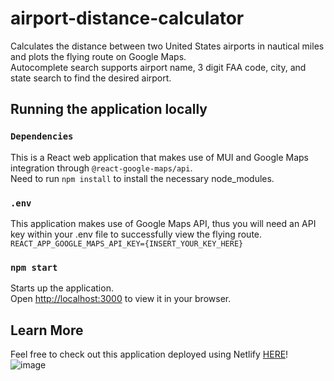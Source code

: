 # airport-distance-calculator
Calculates the distance between two United States airports in nautical miles and plots the flying route on Google Maps.\
Autocomplete search supports airport name, 3 digit FAA code, city, and state search to find the desired airport.

## Running the application locally
### `Dependencies`
This is a React web application that makes use of MUI and Google Maps integration through `@react-google-maps/api`.\
Need to run `npm install` to install the necessary node_modules.

### `.env`
This application makes use of Google Maps API, thus you will need an API key within your .env file to successfully view the flying route.\
`REACT_APP_GOOGLE_MAPS_API_KEY={INSERT_YOUR_KEY_HERE}`

### `npm start`
Starts up the application.\
Open [http://localhost:3000](http://localhost:3000) to view it in your browser.

## Learn More
Feel free to check out this application deployed using Netlify [HERE](https://eluo-airport-distance-calculator.netlify.app/)!\
![image](https://github.com/MrAAAgent/airport-distance-calculator/assets/47800038/0f26fc76-d854-4170-a437-23c8c484c0bd)
